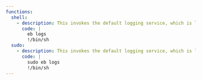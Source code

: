 ```yaml
---
functions:
  shell:
    - description: This invokes the default logging service, which is likely to be [`journalctl`](/gtfobins/journalctl/), other functions may apply. For this to work the target must be connect to AWS instance via EB-CLI.
      code: |
        eb logs
        !/bin/sh
  sudo:
    - description: This invokes the default logging service, which is likely to be [`journalctl`](/gtfobins/journalctl/), other functions may apply. For this to work the target must be connect to AWS instance via EB-CLI.
      code: |
        sudo eb logs
        !/bin/sh
---
```


